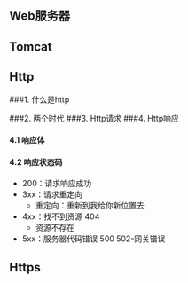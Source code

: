## Web服务器


## Tomcat

## Http
###1. 什么是http

###2. 两个时代
###3. Http请求
###4. Http响应 
#### 4.1 响应体
#### 4.2 响应状态码
* 200：请求响应成功
* 3xx：请求重定向
    * 重定向：重新到我给你新位置去
* 4xx：找不到资源 404
    * 资源不存在
* 5xx：服务器代码错误 500 502-网关错误
  
## Https